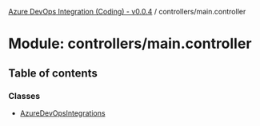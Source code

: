 [Azure DevOps Integration (Coding) - v0.0.4](../README.md) / controllers/main.controller

# Module: controllers/main.controller

## Table of contents

### Classes

- [AzureDevOpsIntegrations](../classes/controllers_main_controller.AzureDevOpsIntegrations.md)

